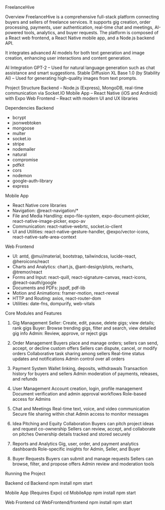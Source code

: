 FreelanceHive

Overview
FreelanceHive is a comprehensive full-stack platform connecting buyers and sellers of freelance services. It supports gig creation, order processing, payments, user authentication, real-time chat and meetings, AI-powered tools, analytics, and buyer requests. The platform is composed of a React web frontend, a React Native mobile app, and a Node.js backend API.

It integrates advanced AI models for both text generation and image creation, enhancing user interactions and content generation.

AI Integration
GPT-2 – Used for natural language generation such as chat assistance and smart suggestions.
Stable Diffusion XL Base 1.0 (by Stability AI) – Used for generating high-quality images from text prompts.

Project Structure
Backend – Node.js (Express), MongoDB, real-time communication via Socket.IO
Mobile App – React Native (iOS and Android) with Expo
Web Frontend – React with modern UI and UX libraries

Dependencies
Backend
- bcrypt
- jsonwebtoken
- mongoose
- multer
- socket.io
- stripe
- nodemailer
- natural
- compromise
- pdfkit
- cors
- nodemon
- google-auth-library
- express

Mobile App
- React Native core libraries
- Navigation: @react-navigation/*
- File and Media Handling: expo-file-system, expo-document-picker, react-native-image-picker, expo-av
- Communication: react-native-webrtc, socket.io-client
- UI and Utilities: react-native-gesture-handler, @expo/vector-icons, react-native-safe-area-context

Web Frontend
- UI: antd, @mui/material, bootstrap, tailwindcss, lucide-react, @heroicons/react
- Charts and Analytics: chart.js, @ant-design/plots, recharts, @tremor/react
- Forms and Input: react-quill, react-signature-canvas, react-icons, @react-oauth/google
- Documents and PDFs: jspdf, pdf-lib
- Motion and Animations: framer-motion, react-reveal
- HTTP and Routing: axios, react-router-dom
- Utilities: date-fns, dompurify, web-vitals

Core Modules and Features

1. Gig Management
Seller: Create, edit, pause, delete gigs; view details; rank gigs
Buyer: Browse trending gigs, filter and search, view detailed gig info
Admin: Review, approve, or reject gigs

2. Order Management
Buyers place and manage orders; sellers can send, accept, or decline custom offers
Sellers can dispute, cancel, or modify orders
Collaborative task sharing among sellers
Real-time status updates and notifications
Admin control over all orders

3. Payment System
Wallet linking, deposits, withdrawals
Transaction history for buyers and sellers
Admin moderation of payments, releases, and refunds

4. User Management
Account creation, login, profile management
Document verification and admin approval workflows
Role-based access for Admins

5. Chat and Meetings
Real-time text, voice, and video communication
Secure file sharing within chat
Admin access to monitor messages

6. Idea Pitching and Equity Collaboration
Buyers can pitch project ideas and request co-ownership
Sellers can review, accept, and collaborate on pitches
Ownership details tracked and stored securely

7. Reports and Analytics
Gig, user, order, and payment analytics dashboards
Role-specific insights for Admin, Seller, and Buyer

8. Buyer Requests
Buyers can submit and manage requests
Sellers can browse, filter, and propose offers
Admin review and moderation tools

Running the Project

Backend
cd Backend
npm install
npm start

Mobile App (Requires Expo)
cd MobileApp
npm install
npm start

Web Frontend
cd WebFrontend/frontend
npm install
npm start
